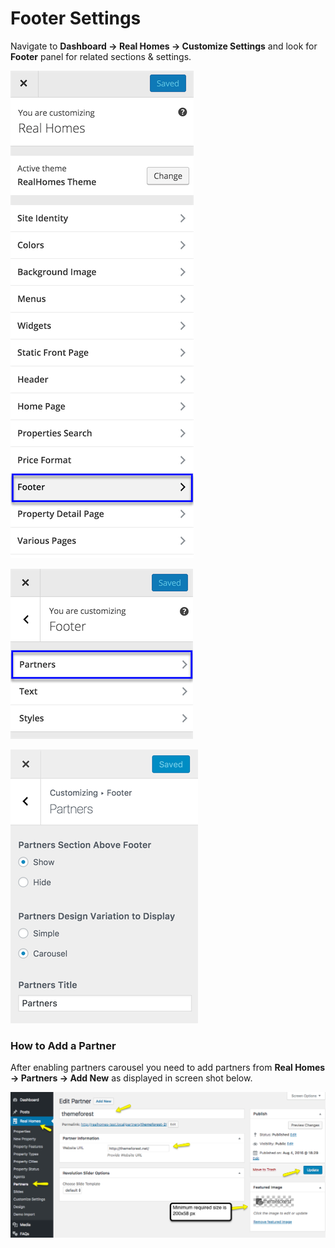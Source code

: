 # Footer Settings

Navigate to **Dashboard → Real Homes → Customize Settings** and look for **Footer** panel for related sections & settings.

![Footer Settings](images/home-setup/footer-panel.png)

![Footer Settings](images/home-setup/partners-section.png)

![Footer Settings](images/home-setup/partners-settings.png)

### How to Add a Partner

After enabling partners carousel you need to add partners from **Real Homes → Partners → Add New** as displayed in screen shot below.

![Home Page Properties](images/home-setup/add-partner.png)